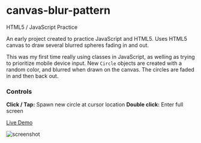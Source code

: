# canvas-blur-pattern
HTML5 / JavaScript Practice

An early project created to practice JavaScript and HTML5. Uses HTML5 canvas to draw several blurred spheres fading in and out.

This was my first time really using classes in JavaScript, as welling as trying to prioritize mobile device input. New `Circle` objects are created with a random color, and blurred when drawn on the canvas. The circles are faded in and then back out.

### Controls
**Click / Tap:** Spawn new circle at cursor location
**Double click:** Enter full screen

[Live Demo](https://gibbs.tk/portfolio/canvas-blur-pattern/demo/)

![screenshot](https://user-images.githubusercontent.com/1683528/55660562-e391e100-57bb-11e9-9476-2c03972f22eb.png)

